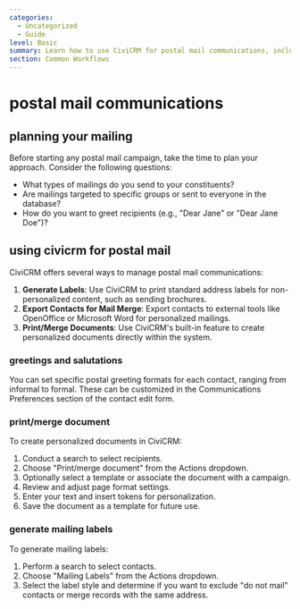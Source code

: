 ```yaml
---
categories:
  - Uncategorized
  - Guide
level: Basic
summary: Learn how to use CiviCRM for postal mail communications, including planning, generating labels, and creating personalized documents.
section: Common Workflows
---
```


# postal mail communications
## planning your mailing
Before starting any postal mail campaign, take the time to plan your approach. Consider the following questions:

- What types of mailings do you send to your constituents?
- Are mailings targeted to specific groups or sent to everyone in the database?
- How do you want to greet recipients (e.g., "Dear Jane" or "Dear Jane Doe")?

## using civicrm for postal mail
CiviCRM offers several ways to manage postal mail communications:

1. **Generate Labels**: Use CiviCRM to print standard address labels for non-personalized content, such as sending brochures.
2. **Export Contacts for Mail Merge**: Export contacts to external tools like OpenOffice or Microsoft Word for personalized mailings.
3. **Print/Merge Documents**: Use CiviCRM's built-in feature to create personalized documents directly within the system.

### greetings and salutations
You can set specific postal greeting formats for each contact, ranging from informal to formal. These can be customized in the Communications Preferences section of the contact edit form.

### print/merge document
To create personalized documents in CiviCRM:

1. Conduct a search to select recipients.
2. Choose "Print/merge document" from the Actions dropdown.
3. Optionally select a template or associate the document with a campaign.
4. Review and adjust page format settings.
5. Enter your text and insert tokens for personalization.
6. Save the document as a template for future use.

### generate mailing labels
To generate mailing labels:

1. Perform a search to select contacts.
2. Choose "Mailing Labels" from the Actions dropdown.
3. Select the label style and determine if you want to exclude "do not mail" contacts or merge records with the same address.
